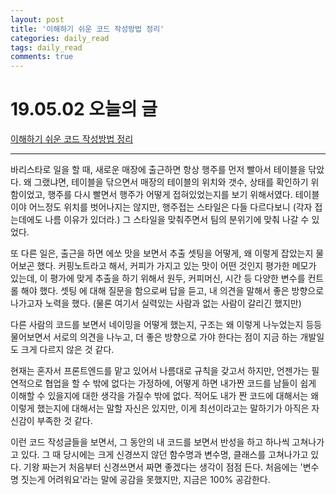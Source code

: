 ```yaml
---
layout: post
title: '이해하기 쉬운 코드 작성방법 정리'
categories: daily_read
tags: daily_read
comments: true
---
```



# 19.05.02 오늘의 글

[이해하기 쉬운 코드 작성방법 정리](https://chodragon9.github.io/blog/easy-code/?fbclid=IwAR2yX5MtZu38vWr2ZtRvCwwVZtVPEuzKeAmUpQSkmGP3aJqAy-a4ZWg1MvY)

--- 

바리스타로 일을 할 때, 새로운 매장에 출근하면 항상 행주를 먼저 빨아서 테이블을 닦았다. 왜 그랬냐면, 테이블을 닦으면서 매장의 테이블의 위치와 갯수, 상태를 확인하기 위함이었고, 행주를 다시 빨면서 행주가 어떻게 접혀있었는지를 보기 위해서였다. 테이블이야 어느정도 위치를 벗어나지는 않지만, 행주접는 스타일은 다들 다르다보니 (각자 접는데에도 나름 이유가 있더라.) 그 스타일을 맞춰주면서 팀의 분위기에 맞춰 나갈 수 있었다.

또 다른 일은, 출근을 하면 에쏘 맛을 보면서 추출 셋팅을 어떻게, 왜 이렇게 잡았는지 물어보곤 했다. 커핑노트라고 해서, 커피가 가지고 있는 맛이 어떤 것인지 평가한 메모가 있는데, 이 평가에 맞게 추출을 하기 위해서 원두, 커피머신, 시간 등 다양한 변수를 컨트롤 해야 했다. 셋팅 에 대해 질문을 함으로써 답을 듣고, 내 의견을 말해서 좋은 방향으로 나가고자 노력을 했다. (물론 여기서 실력있는 사람과 없는 사람이 갈리긴 했지만)

다른 사람의 코드를 보면서 네이밍을 어떻게 했는지, 구조는 왜 이렇게 나누었는지 등등 물어보면서 서로의 의견을 나누고, 더 좋은 방향으로 가야 한다는 점이 지금 하는 개발일도 크게 다르지 않은 것 같다. 

현재는 혼자서 프론트엔드를 맡고 있어서 나름대로 규칙을 갖고서 하지만, 언젠가는 필연적으로 협업을 할 수 밖에 없다는 가정하에, 어떻게 하면 내가짠 코드를 남들이 쉽게 이해할 수 있을지에 대한 생각을 가질수 밖에 없다. 적어도 내가 짠 코드에 대해서는 왜 이렇게 했는지에 대해서는 말할 자신은 있지만, 이게 최선이라고는 말하기가 아직은 자신감이 부족한 것 같다.

이런 코드 작성글들을 보면서, 그 동안의 내 코드를 보면서 반성을 하고 하나씩 고쳐나가고 있다. 그 때 당시에는 크게 신경쓰지 않던 함수명과 변수명, 클래스를 고쳐나가고 있다. 기왕 짜는거 처음부터 신경쓰면서 짜면 좋겠다는 생각이 점점 든다.
처음에는 '변수명 짓는게 어려워요'라는 말에 공감을 못했지만, 지금은 100% 공감한다.
